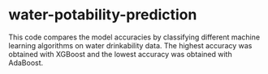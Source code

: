 # water-potability-prediction
This code compares the model accuracies by classifying different machine learning algorithms on water drinkability data. The highest accuracy was obtained with XGBoost and the lowest accuracy was obtained with AdaBoost.
